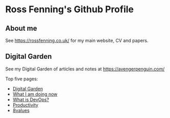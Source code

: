 # Ross Fenning's Github Profile

## About me

See https://rossfenning.co.uk/ for my main website, CV and papers.

## Digital Garden

See my Digital Garden of articles and notes at https://avengerpenguin.com/

Top five pages:

<ul>

<li><a href="https://avengerpenguin.com/digital-garden/">Digital Garden</a></li>

<li><a href="https://avengerpenguin.com/now/">What I am doing now</a></li>

<li><a href="https://avengerpenguin.com/what-is-devops/">What is DevOps?</a></li>

<li><a href="https://avengerpenguin.com/productivity/">Productivity</a></li>

<li><a href="https://avengerpenguin.com/8values/">8values</a></li>

</ul>
